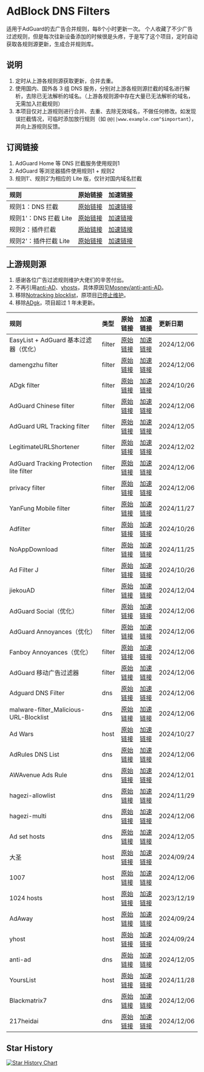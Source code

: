 # AdBlock DNS Filters
适用于AdGuard的去广告合并规则，每8个小时更新一次。
个人收藏了不少广告过滤规则，但是每次往新设备添加的时候很是头疼，于是写了这个项目，定时自动获取各规则源更新，生成合并规则库。

## 说明
1. 定时从上游各规则源获取更新，合并去重。
2. 使用国内、国外各 3 组 DNS 服务，分别对上游各规则源拦截的域名进行解析，去除已无法解析的域名。（上游各规则源中存在大量已无法解析的域名，无需加入拦截规则）
3. 本项目仅对上游规则进行合并、去重、去除无效域名，不做任何修改。如发现误拦截情况，可临时添加放行规则（如 `@@||www.example.com^$important`），并向上游规则反馈。

## 订阅链接
1. AdGuard Home 等 DNS 拦截服务使用规则1
2. AdGuard 等浏览器插件使用规则1 + 规则2
3. 规则1’、规则2’为相应的 Lite 版，仅针对国内域名拦截

| 规则 | 原始链接 | 加速链接 |
|:-|:-|:-|
| 规则1：DNS 拦截 | [原始链接](https://raw.githubusercontent.com/217heidai/adblockfilters/main/rules/adblockdns.txt) | [加速链接](https://mirror.ghproxy.com/https://raw.githubusercontent.com/217heidai/adblockfilters/main/rules/adblockdns.txt) |
| 规则1'：DNS 拦截 Lite | [原始链接](https://raw.githubusercontent.com/217heidai/adblockfilters/main/rules/adblockdnslite.txt) | [加速链接](https://mirror.ghproxy.com/https://raw.githubusercontent.com/217heidai/adblockfilters/main/rules/adblockdnslite.txt) |
| 规则2：插件拦截 | [原始链接](https://raw.githubusercontent.com/217heidai/adblockfilters/main/rules/adblockfilters.txt) | [加速链接](https://mirror.ghproxy.com/https://raw.githubusercontent.com/217heidai/adblockfilters/main/rules/adblockfilters.txt) |
| 规则2'：插件拦截 Lite | [原始链接](https://raw.githubusercontent.com/217heidai/adblockfilters/main/rules/adblockfilterslite.txt) | [加速链接](https://mirror.ghproxy.com/https://raw.githubusercontent.com/217heidai/adblockfilters/main/rules/adblockfilterslite.txt) |

## 上游规则源
1. 感谢各位广告过滤规则维护大佬们的辛苦付出。
2. 不再引用[anti-AD](https://anti-ad.net/adguard.txt)、[yhosts](https://raw.githubusercontent.com/VeleSila/yhosts/master/hosts.txt)，具体原因见[Mosney/anti-anti-AD](https://github.com/Mosney/anti-anti-AD)。
3. 移除[Notracking blocklist](https://raw.githubusercontent.com/notracking/hosts-blocklists/master/adblock/adblock.txt)，原项目[已停止维护](https://github.com/notracking/hosts-blocklists/issues/900)。
4. 移除[ADgk](https://raw.githubusercontent.com/banbendalao/ADgk/master/ADgk.txt)，项目超过 1 年未更新。

| 规则 | 类型 | 原始链接 | 加速链接 | 更新日期 |
|:-|:-|:-|:-|:-|
| EasyList + AdGuard 基本过滤器（优化） | filter | [原始链接](https://filters.adtidy.org/ios/filters/2_optimized.txt) | [加速链接](https://mirror.ghproxy.com/https://raw.githubusercontent.com/217heidai/adblockfilters/main/rules/EasyList_+_AdGuard_基本过滤器（优化）.txt) | 2024/12/06 |
| damengzhu filter | filter | [原始链接](https://raw.githubusercontent.com/damengzhu/abpmerge/refs/heads/main/CSSRule.txt) | [加速链接](https://mirror.ghproxy.com/https://raw.githubusercontent.com/217heidai/adblockfilters/main/rules/damengzhu_filter.txt) | 2024/12/06 |
| ADgk filter | filter | [原始链接](https://raw.githubusercontent.com/banbendalao/ADgk/master/ADgk.txt) | [加速链接](https://mirror.ghproxy.com/https://raw.githubusercontent.com/217heidai/adblockfilters/main/rules/ADgk_filter.txt) | 2024/10/26 |
| AdGuard Chinese filter | filter | [原始链接](https://filters.adtidy.org/extension/ublock/filters/224.txt) | [加速链接](https://mirror.ghproxy.com/https://raw.githubusercontent.com/217heidai/adblockfilters/main/rules/AdGuard_Chinese_filter.txt) | 2024/12/06 |
| AdGuard URL Tracking filter | filter | [原始链接](https://filters.adtidy.org/extension/ublock/filters/17.txt) | [加速链接](https://mirror.ghproxy.com/https://raw.githubusercontent.com/217heidai/adblockfilters/main/rules/AdGuard_URL_Tracking_filter.txt) | 2024/12/05 |
| LegitimateURLShortener | filter | [原始链接](https://raw.githubusercontent.com/DandelionSprout/adfilt/master/LegitimateURLShortener.txt) | [加速链接](https://mirror.ghproxy.com/https://raw.githubusercontent.com/217heidai/adblockfilters/main/rules/LegitimateURLShortener.txt) | 2024/12/02 |
| AdGuard Tracking Protection lite filter | filter | [原始链接](https://filters.adtidy.org/ios/filters/3_optimized.txt) | [加速链接](https://mirror.ghproxy.com/https://raw.githubusercontent.com/217heidai/adblockfilters/main/rules/AdGuard_Tracking_Protection_lite_filter.txt) | 2024/12/06 |
| privacy filter | filter | [原始链接](https://cdn.jsdelivr.net/gh/uBlockOrigin/uAssetsCDN@main/thirdparties/easyprivacy.txt) | [加速链接](https://mirror.ghproxy.com/https://raw.githubusercontent.com/217heidai/adblockfilters/main/rules/privacy_filter.txt) | 2024/12/06 |
| YanFung Mobile filter | filter | [原始链接](https://raw.githubusercontent.com/YanFung/Ads/master/Mobile) | [加速链接](https://mirror.ghproxy.com/https://raw.githubusercontent.com/217heidai/adblockfilters/main/rules/YanFung_Mobile_filter.txt) | 2024/11/27 |
| Adfilter | filter | [原始链接](https://raw.githubusercontent.com/vokins/ad/main/ab.txt) | [加速链接](https://mirror.ghproxy.com/https://raw.githubusercontent.com/217heidai/adblockfilters/main/rules/Adfilter.txt) | 2024/10/26 |
| NoAppDownload | filter | [原始链接](https://raw.githubusercontent.com/Noyllopa/NoAppDownload/master/NoAppDownload.txt) | [加速链接](https://mirror.ghproxy.com/https://raw.githubusercontent.com/217heidai/adblockfilters/main/rules/NoAppDownload.txt) | 2024/11/25 |
| Ad Filter J | filter | [原始链接](https://raw.githubusercontent.com/jk278/Ad-J/main/Ad-J.txt) | [加速链接](https://mirror.ghproxy.com/https://raw.githubusercontent.com/217heidai/adblockfilters/main/rules/Ad_Filter_J.txt) | 2024/10/26 |
| jiekouAD | filter | [原始链接](https://raw.githubusercontent.com/damengzhu/banad/main/jiekouAD.txt) | [加速链接](https://mirror.ghproxy.com/https://raw.githubusercontent.com/217heidai/adblockfilters/main/rules/jiekouAD.txt) | 2024/12/04 |
| AdGuard Social（优化） | filter | [原始链接](https://filters.adtidy.org/extension/ublock/filters/4_optimized.txt) | [加速链接](https://mirror.ghproxy.com/https://raw.githubusercontent.com/217heidai/adblockfilters/main/rules/AdGuard_Social（优化）.txt) | 2024/12/06 |
| AdGuard Annoyances（优化） | filter | [原始链接](https://filters.adtidy.org/extension/ublock/filters/14_optimized.txt) | [加速链接](https://mirror.ghproxy.com/https://raw.githubusercontent.com/217heidai/adblockfilters/main/rules/AdGuard_Annoyances（优化）.txt) | 2024/12/06 |
| Fanboy Annoyances（优化） | filter | [原始链接](https://filters.adtidy.org/ios/filters/122_optimized.txt) | [加速链接](https://mirror.ghproxy.com/https://raw.githubusercontent.com/217heidai/adblockfilters/main/rules/Fanboy_Annoyances（优化）.txt) | 2024/12/06 |
| AdGuard 移动广告过滤器 | filter | [原始链接](https://filters.adtidy.org/extension/ublock/filters/11.txt) | [加速链接](https://mirror.ghproxy.com/https://raw.githubusercontent.com/217heidai/adblockfilters/main/rules/AdGuard_移动广告过滤器.txt) | 2024/12/06 |
| Adguard DNS Filter | dns | [原始链接](https://adguardteam.github.io/AdGuardSDNSFilter/Filters/filter.txt) | [加速链接](https://mirror.ghproxy.com/https://raw.githubusercontent.com/217heidai/adblockfilters/main/rules/Adguard_DNS_Filter.txt) | 2024/12/06 |
| malware-filter_Malicious-URL-Blocklist | dns | [原始链接](https://malware-filter.gitlab.io/malware-filter/urlhaus-filter-agh-online.txt) | [加速链接](https://mirror.ghproxy.com/https://raw.githubusercontent.com/217heidai/adblockfilters/main/rules/malware-filter_Malicious-URL-Blocklist.txt) | 2024/12/06 |
| Ad Wars | host | [原始链接](https://raw.githubusercontent.com/jdlingyu/ad-wars/master/hosts) | [加速链接](https://mirror.ghproxy.com/https://raw.githubusercontent.com/217heidai/adblockfilters/main/rules/Ad_Wars.txt) | 2024/10/27 |
| AdRules DNS List | dns | [原始链接](https://raw.githubusercontent.com/Cats-Team/AdRules/main/dns.txt) | [加速链接](https://mirror.ghproxy.com/https://raw.githubusercontent.com/217heidai/adblockfilters/main/rules/AdRules_DNS_List.txt) | 2024/12/06 |
| AWAvenue Ads Rule | dns | [原始链接](https://raw.githubusercontent.com/TG-Twilight/AWAvenue-Ads-Rule/main/AWAvenue-Ads-Rule.txt) | [加速链接](https://mirror.ghproxy.com/https://raw.githubusercontent.com/217heidai/adblockfilters/main/rules/AWAvenue_Ads_Rule.txt) | 2024/12/01 |
| hagezi-allowlist | dns | [原始链接](https://raw.githubusercontent.com/hagezi/dns-blocklists/main/adblock/whitelist-referral.txt) | [加速链接](https://mirror.ghproxy.com/https://raw.githubusercontent.com/217heidai/adblockfilters/main/rules/hagezi-allowlist.txt) | 2024/11/29 |
| hagezi-multi | dns | [原始链接](https://raw.githubusercontent.com/hagezi/dns-blocklists/main/adblock/multi.txt) | [加速链接](https://mirror.ghproxy.com/https://raw.githubusercontent.com/217heidai/adblockfilters/main/rules/hagezi-multi.txt) | 2024/12/06 |
| Ad set hosts | dns | [原始链接](https://raw.githubusercontent.com/rentianyu/Ad-set-hosts/refs/heads/master/adguard) | [加速链接](https://mirror.ghproxy.com/https://raw.githubusercontent.com/217heidai/adblockfilters/main/rules/Ad_set_hosts.txt) | 2024/12/05 |
| 大圣 | host | [原始链接](https://raw.githubusercontent.com/jdlingyu/ad-wars/master/sha_ad_hosts) | [加速链接](https://mirror.ghproxy.com/https://raw.githubusercontent.com/217heidai/adblockfilters/main/rules/大圣.txt) | 2024/09/24 |
| 1007 | host | [原始链接](https://raw.githubusercontent.com/lingeringsound/10007_auto/master/all) | [加速链接](https://mirror.ghproxy.com/https://raw.githubusercontent.com/217heidai/adblockfilters/main/rules/1007.txt) | 2024/12/06 |
| 1024 hosts | host | [原始链接](https://raw.githubusercontent.com/Goooler/1024_hosts/master/hosts) | [加速链接](https://mirror.ghproxy.com/https://raw.githubusercontent.com/217heidai/adblockfilters/main/rules/1024_hosts.txt) | 2023/12/19 |
| AdAway | host | [原始链接](https://adaway.org/hosts.txt) | [加速链接](https://mirror.ghproxy.com/https://raw.githubusercontent.com/217heidai/adblockfilters/main/rules/AdAway.txt) | 2024/09/24 |
| yhost | host | [原始链接](https://raw.githubusercontent.com/VeleSila/yhosts/master/hosts.txt) | [加速链接](https://mirror.ghproxy.com/https://raw.githubusercontent.com/217heidai/adblockfilters/main/rules/yhost.txt) | 2024/09/24 |
| anti-ad | dns | [原始链接](https://raw.githubusercontent.com/privacy-protection-tools/anti-AD/master/anti-ad-adguard.txt) | [加速链接](https://mirror.ghproxy.com/https://raw.githubusercontent.com/217heidai/adblockfilters/main/rules/anti-ad.txt) | 2024/12/05 |
| YoursList | host | [原始链接](https://raw.githubusercontent.com/yous/YousList/master/hosts.txt) | [加速链接](https://mirror.ghproxy.com/https://raw.githubusercontent.com/217heidai/adblockfilters/main/rules/YoursList.txt) | 2024/11/28 |
| Blackmatrix7 | dns | [原始链接](https://raw.githubusercontent.com/blackmatrix7/ios_rule_script/refs/heads/master/rule/AdGuard/AdvertisingTest/AdvertisingTest.txt) | [加速链接](https://mirror.ghproxy.com/https://raw.githubusercontent.com/217heidai/adblockfilters/main/rules/Blackmatrix7.txt) | 2024/12/06 |
| 217heidai | dns | [原始链接](https://raw.githubusercontent.com/217heidai/adblockfilters/refs/heads/main/rules/adblockdns.txt) | [加速链接](https://mirror.ghproxy.com/https://raw.githubusercontent.com/217heidai/adblockfilters/main/rules/217heidai.txt) | 2024/12/06 |

## Star History
[![Star History Chart](https://api.star-history.com/svg?repos=217heidai/adblockfilters&type=Date)](https://star-history.com/#217heidai/adblockfilters&Date)
